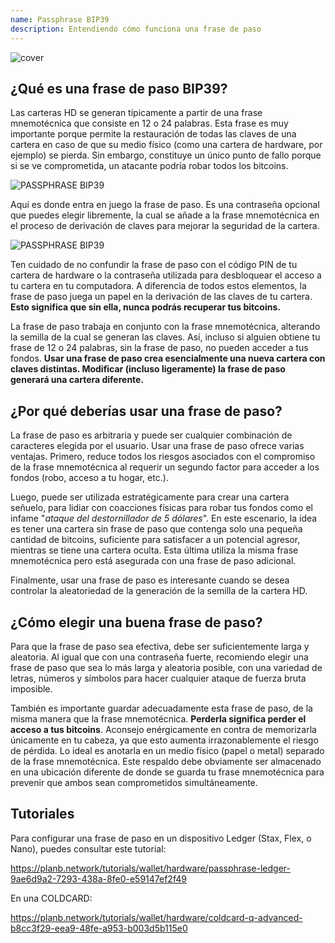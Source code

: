 ```yaml
---
name: Passphrase BIP39
description: Entendiendo cómo funciona una frase de paso
---
```

![cover](assets/cover.webp)

## ¿Qué es una frase de paso BIP39?

Las carteras HD se generan típicamente a partir de una frase mnemotécnica que consiste en 12 o 24 palabras. Esta frase es muy importante porque permite la restauración de todas las claves de una cartera en caso de que su medio físico (como una cartera de hardware, por ejemplo) se pierda. Sin embargo, constituye un único punto de fallo porque si se ve comprometida, un atacante podría robar todos los bitcoins.

![PASSPHRASE BIP39](assets/notext/01.webp)

Aquí es donde entra en juego la frase de paso. Es una contraseña opcional que puedes elegir libremente, la cual se añade a la frase mnemotécnica en el proceso de derivación de claves para mejorar la seguridad de la cartera.

![PASSPHRASE BIP39](assets/notext/02.webp)

Ten cuidado de no confundir la frase de paso con el código PIN de tu cartera de hardware o la contraseña utilizada para desbloquear el acceso a tu cartera en tu computadora. A diferencia de todos estos elementos, la frase de paso juega un papel en la derivación de las claves de tu cartera. **Esto significa que sin ella, nunca podrás recuperar tus bitcoins.**

La frase de paso trabaja en conjunto con la frase mnemotécnica, alterando la semilla de la cual se generan las claves. Así, incluso si alguien obtiene tu frase de 12 o 24 palabras, sin la frase de paso, no pueden acceder a tus fondos. **Usar una frase de paso crea esencialmente una nueva cartera con claves distintas. Modificar (incluso ligeramente) la frase de paso generará una cartera diferente.**

## ¿Por qué deberías usar una frase de paso?

La frase de paso es arbitraria y puede ser cualquier combinación de caracteres elegida por el usuario. Usar una frase de paso ofrece varias ventajas. Primero, reduce todos los riesgos asociados con el compromiso de la frase mnemotécnica al requerir un segundo factor para acceder a los fondos (robo, acceso a tu hogar, etc.).

Luego, puede ser utilizada estratégicamente para crear una cartera señuelo, para lidiar con coacciones físicas para robar tus fondos como el infame "*ataque del destornillador de 5 dólares*". En este escenario, la idea es tener una cartera sin frase de paso que contenga solo una pequeña cantidad de bitcoins, suficiente para satisfacer a un potencial agresor, mientras se tiene una cartera oculta. Esta última utiliza la misma frase mnemotécnica pero está asegurada con una frase de paso adicional.

Finalmente, usar una frase de paso es interesante cuando se desea controlar la aleatoriedad de la generación de la semilla de la cartera HD.

## ¿Cómo elegir una buena frase de paso?
Para que la frase de paso sea efectiva, debe ser suficientemente larga y aleatoria. Al igual que con una contraseña fuerte, recomiendo elegir una frase de paso que sea lo más larga y aleatoria posible, con una variedad de letras, números y símbolos para hacer cualquier ataque de fuerza bruta imposible.

También es importante guardar adecuadamente esta frase de paso, de la misma manera que la frase mnemotécnica. **Perderla significa perder el acceso a tus bitcoins**. Aconsejo enérgicamente en contra de memorizarla únicamente en tu cabeza, ya que esto aumenta irrazonablemente el riesgo de pérdida. Lo ideal es anotarla en un medio físico (papel o metal) separado de la frase mnemotécnica. Este respaldo debe obviamente ser almacenado en una ubicación diferente de donde se guarda tu frase mnemotécnica para prevenir que ambos sean comprometidos simultáneamente.

## Tutoriales

Para configurar una frase de paso en un dispositivo Ledger (Stax, Flex, o Nano), puedes consultar este tutorial:

https://planb.network/tutorials/wallet/hardware/passphrase-ledger-9ae6d9a2-7293-438a-8fe0-e59147ef2f49

En una COLDCARD:

https://planb.network/tutorials/wallet/hardware/coldcard-q-advanced-b8cc3f29-eea9-48fe-a953-b003d5b115e0

